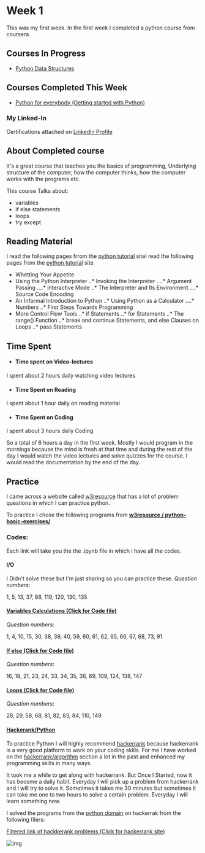 # **Week 1**
This was my first week. In the first week I completed a python course from coursera.

## Courses In Progress
* [Python Data Structures](https://www.coursera.org/learn/python-data?specialization=python)

## Courses Completed This Week
* [Python for everybody (Getting started with Python)](https://www.coursera.org/learn/python?specialization=python)

### My Linked-In
Certifications attached on [LinkedIn Profile](https://www.linkedin.com/in/habib-ur-rehman/)

## About Completed course
It's a great course that teaches you the basics of programming, Underlying structure of the computer, how the computer thinks, how the computer works with the programs etc.

This course Talks about:
* variables
* if else statements
* loops
* try except

## Reading Material
I read the following pages frrom the [python tutorial](https://docs.python.org/3/tutorial/) siteI read the following pages from the [python tutorial](https://docs.python.org/3/tutorial/) site

* Whetting Your Appetite
* Using the Python Interpreter
..* Invoking the Interpreter
....* Argument Passing
....* Interactive Mode
..* The Interpreter and Its Environment
....* Source Code Encoding
* An Informal Introduction to Python
..* Using Python as a Calculator
....* Numbers
..* First Steps Towards Programming
* More Control Flow Tools
..* if Statements
..* for Statements
..* The range() Function
..* break and continue Statements, and else Clauses on Loops
..* pass Statements

## Time Spent
* #### Time spent on Video-lectures
I spent about 2 hours daily watching video lectures
* #### Time Spent on Reading
I spent about 1 hour daily on reading material
* #### Time Spent on Coding
I spent about 3 hours daily Coding

So a total of 6 hours a day in the first week. Mostly I would program in the mornings because the mind is fresh at that time and during the rest of the day I would watch the video lectures and solve quizzes for the course. I would read the documentation by the end of the day.

## Practice
I came across a website called [w3resource](https://www.w3resource.com/python-exercises/) that has a lot of problem questions in which I can practice python.

To practice I chose the following programs from **[w3resource / python-basic-exercises/](https://www.w3resource.com/python-exercises/python-basic-exercises.php)**

### Codes:
Each link will take you the the .ipynb file in which i have all the codes.
#### **I/O**
I Didn't solve these but I'm just sharing so you can practice these.
*Question numbers*:

1, 5, 13, 37, 88, 119, 120, 130, 135

#### [**Variables Calculations (Click for Code file)**](https://github.com/habibanalytics/Python_Exercises/blob/master/Variables_and_I_O.ipynb)
*Question numbers*:

1, 4, 10, 15, 30, 38, 39, 40, 59, 60, 61, 62, 65, 66, 67, 68, 73, 91

#### [**If else (Click for Code file)**](https://github.com/habibanalytics/Python_Exercises/blob/master/If%20Else.ipynb)
*Question numbers*:

16, 18, 21, 23, 24, 33, 34, 35, 36, 89, 109, 124, 138, 147

#### [**Loops (Click for Code file)**](https://github.com/habibanalytics/Python_Exercises/blob/master/Loops.ipynb)
*Question numbers*:

28, 29, 58, 68, 81, 82, 83, 84, 110, 149

#### [Hackerank/Python](https://www.hackerrank.com/domains/python)
To practice Python I will highly recommend [hackerrank](hackerrank.com) because hackerrank is a very good platform to work on your coding skills. For me I have worked on the [hackerrank/algorithm](https://www.hackerrank.com/domains/algorithms) section a lot in the past and enhanced my programming skills in many ways. 

It took me a while to get along with hackerrank.  But Once I Started, now it has become a daily habit. Everyday I will pick up  a problem from hackerrank and I will try to solve it. Sometimes it takes me 30 minutes but sometimes it can take me one to two hours to solve a certain problem.
Everyday I will learn something new.  

I solved the programs from the [python domain](https://www.hackerrank.com/domains/python) on hackerrak from the following filers:

[Filtered link of hackkerank problems (Click for hackerrank site)](https://www.hackerrank.com/domains/python?filters%5Bsubdomains%5D%5B%5D=py-introduction)

![img](https://github.com/habibanalytics/6-Months-Towards-Data-Science/blob/master/images/hackerrank.png)
